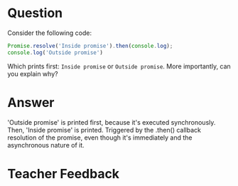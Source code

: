 # Question
Consider the following code:

```js
Promise.resolve('Inside promise').then(console.log);
console.log('Outside promise')
```

Which prints first: `Inside promise` or `Outside promise`. More importantly, can you explain why?

# Answer
'Outside promise' is printed first, because it's executed synchronously. Then, 'Inside promise' is printed. Triggered by the .then() callback resolution of the promise, even though it's immediately and the asynchronous nature of it.

# Teacher Feedback